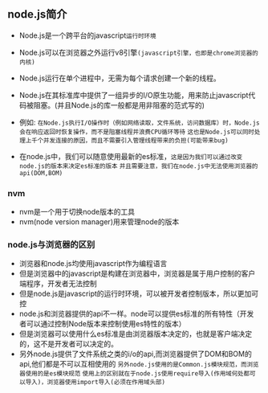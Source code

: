 ## node.js简介
* Node.js是一个跨平台的javascript`运行时环境`
* Node.js可以在浏览器之外运行v8引擎`(javascript引擎，也即是chrome浏览器的内核)`
* Node.js运行在单个进程中，无需为每个请求创建一个新的线程。
* Node.js在其标准库中提供了一组异步的I/O原生功能，用来防止javascript代码被阻塞。(并且Node.js的库一般都是用非阻塞的范式写的)
* 例如:
`在Node.js执行I/O操作时（例如网络读取，文件系统，访问数据库）时，Node.js会在响应返回时恢复操作，而不是阻塞线程并浪费CPU循环等待`
`这也是Node.js可以同时处理上千个并发连接的原因，而且不需要引入管理线程带来的负担(可能带来bug)`

* 在node.js中，我们可以随意使用最新的es标准，`这是因为我们可以通过改变node.js的版本来决定es标准的版本`
`并且需要注意，我们在node.js中无法使用浏览器的api(DOM,BOM)`

### nvm
* nvm是一个用于切换node版本的工具
* nvm(node version manager)用来管理node的版本

### node.js与浏览器的区别
* 浏览器和node.js均使用javascript作为编程语言
* 但是浏览器中的javascript是构建在浏览器中，浏览器是属于用户控制的客户端程序，开发者无法控制
* 但是node.js是javascript的运行时环境，可以被开发者控制版本，所以更加可控
* node.js和浏览器提供的api不一样。node可以提供es标准的所有特性（开发者可以通过控制Node版本来控制使用es特性的版本）
* 但是浏览器可以使用什么es标准是由浏览器版本决定的，也就是客户端决定的，这不是开发者可以决定的。
* 另外node.js提供了文件系统之类的i/o的api,而浏览器提供了DOM和BOM的api,他们都是不可以互相使用的
`另外node.js使用的是Common.js模块规范，而浏览器使用的是es模块规范`
`使用上的区别就在于node.js使用require导入(作用域何处都可以导入)，浏览器使用import导入(必须在作用域头部)`
